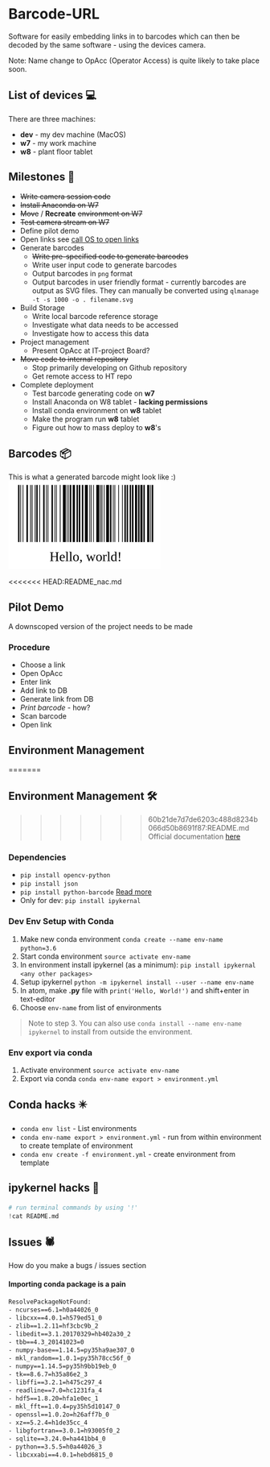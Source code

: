 # Barcode-URL
Software for easily embedding links in to barcodes which can then be decoded by the same software - using the devices camera.

Note: Name change to OpAcc (Operator Access) is quite likely to take place soon.

## List of devices 💻
There are three machines:
* **dev** - my dev machine (MacOS)
* **w7** - my work machine
* **w8** - plant floor tablet

## Milestones 🏁
* ~~Write camera session code~~
* ~~Install Anaconda on W7~~
* ~~Move~~ / **Recreate** ~~environment on W7~~
* ~~Test camera stream on W7~~
* Define pilot demo
* Open links see [call OS to open links](https://stackoverflow.com/questions/4216985/call-to-operating-system-to-open-url)
* Generate barcodes
  * ~~Write pre-specified code to generate barcodes~~
  * Write user input code to generate barcodes
  * Output barcodes in `png` format
  * Output barcodes in user friendly format - currently barcodes are output as SVG files. They can manually be converted using `qlmanage -t -s 1000 -o . filename.svg`
* Build Storage
  * Write local barcode reference storage
  * Investigate what data needs to be accessed
  * Investigate how to access this data
* Project management
  * Present OpAcc at IT-project Board?
* ~~Move code to internal repository~~
  * Stop primarily developing on Github repository
  * Get remote access to HT repo
* Complete deployment
  * Test barcode generating code on **w7**
  * Install Anaconda on W8 tablet - **lacking permissions**
  * Install conda environment on **w8** tablet
  * Make the program run **w8** tablet
  * Figure out how to mass deploy to **w8**'s

## Barcodes 📦
This is what a generated barcode might look like :)
![barcode](python/data/barcode.svg)

<<<<<<< HEAD:README_nac.md
## Pilot Demo
A downscoped version of the project needs to be made
### Procedure
* Choose a link
* Open OpAcc
* Enter link
* Add link to DB
* Generate link from DB
* *Print barcode* - how?
* Scan barcode
* Open link


## Environment Management
=======
## Environment Management 🛠
>>>>>>> 60b21de7d7de6203c488d8234b066d50b8691f87:README.md
Official documentation [here](https://conda.io/docs/user-guide/tasks/manage-environments.html)

### Dependencies
* `pip install opencv-python`
* `pip install json`
* `pip install python-barcode` [Read more](https://pypi.org/project/python-barcode/)
* Only for dev: `pip install ipykernal`

### Dev Env Setup with Conda
1. Make new conda environment `conda create --name env-name python=3.6`
2. Start conda environment `source activate env-name`
3. In environment install ipykernel (as a minimum): `pip install ipykernal <any other packages>`
4. Setup ipykernel `python -m ipykernel install --user --name env-name`
5. In atom, make **.py** file with `print('Hello, World!')` and shift+enter in text-editor
6. Choose `env-name` from list of environments

> Note to step 3.
You can also use `conda install --name env-name ipykernel` to install from outside the environment.

### Env export via conda
1. Activate environment `source activate env-name`
2. Export via conda `conda env-name export > environment.yml`

## Conda hacks ✴️
* `conda env list` - List environments
* `conda env-name export > environment.yml` - run from within environment to create template of environment
* `conda env create -f environment.yml` - create environment from template

## ipykernel hacks 🖤
```python
# run terminal commands by using '!'
!cat README.md
```

## Issues 🕷
How do you make a bugs / issues section

#### Importing conda package is a pain
```
ResolvePackageNotFound:
- ncurses==6.1=h0a44026_0
- libcxx==4.0.1=h579ed51_0
- zlib==1.2.11=hf3cbc9b_2
- libedit==3.1.20170329=hb402a30_2
- tbb==4.3_20141023=0
- numpy-base==1.14.5=py35ha9ae307_0
- mkl_random==1.0.1=py35h78cc56f_0
- numpy==1.14.5=py35h9bb19eb_0
- tk==8.6.7=h35a86e2_3
- libffi==3.2.1=h475c297_4
- readline==7.0=hc1231fa_4
- hdf5==1.8.20=hfa1e0ec_1
- mkl_fft==1.0.4=py35h5d10147_0
- openssl==1.0.2o=h26aff7b_0
- xz==5.2.4=h1de35cc_4
- libgfortran==3.0.1=h93005f0_2
- sqlite==3.24.0=ha441bb4_0
- python==3.5.5=h0a44026_3
- libcxxabi==4.0.1=hebd6815_0
```
